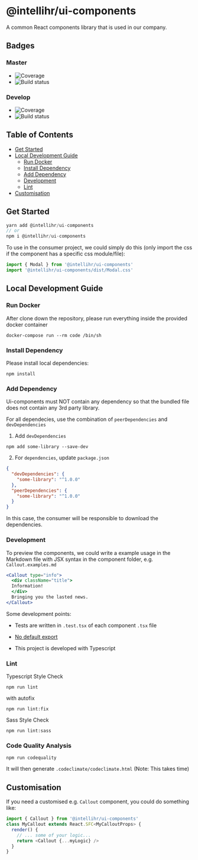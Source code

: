 # @intellihr/ui-components

A common React components library that is used in our company.

## Badges

### Master

* ![Coverage](https://gitlab.com/intellihr/ui-components/badges/master/coverage.svg)
* ![Build status](https://gitlab.com/intellihr/ui-components/badges/master/build.svg)

### Develop

* ![Coverage](https://gitlab.com/intellihr/ui-components/badges/develop/coverage.svg)
* ![Build status](https://gitlab.com/intellihr/ui-components/badges/develop/build.svg)

## Table of Contents

* [Get Started](#get-started)
* [Local Development Guide](#local-development-guide)
  * [Run Docker](#run-docker)
  * [Install Dependency](#install-dependency)
  * [Add Dependency](#add-dependency)
  * [Development](#development)
  * [Lint](#lint)
* [Customisation](#customisation)

## Get Started

```javascript
yarn add @intellihr/ui-components
// or
npm i @intellihr/ui-components
```

To use in the consumer project,
we could simply do this
(only import the css if the component has a specific css module/file):

``` javascript
import { Modal } from '@intellihr/ui-components'
import '@intellihr/ui-components/dist/Modal.css'
```

## Local Development Guide

### Run Docker

After clone down the repository,
please run everything inside the provided docker container

```!bash
docker-compose run --rm code /bin/sh
```

### Install Dependency

Please install local dependencies:

```!bash
npm install
```

### Add Dependency

Ui-components must NOT contain any dependency so that
the bundled file does not contain any 3rd party library.

For all dependecies, use the combination of
`peerDependencies` and `devDependencies`

1. Add `devDependencies`

```!bash
npm add some-library --save-dev
```

2. For `dependencies`, update `package.json`

```json
{
  "devDependencies": {
    "some-library": "^1.0.0"
  },
  "peerDependencies": {
    "some-library": "^1.0.0"
  }
}
```

In this case, the consumer will be responsible to download
the dependencies.

### Development

To preview the components,
we could write a example usage in the Markdown file
with JSX syntax in the component folder, e.g. `Callout.examples.md`

```jsx
<Callout type="info">
  <div className="title">
  Information!
  </div>
  Bringing you the lasted news.
</Callout>
```

Some development points:

* Tests are written in `.test.tsx` of each component `.tsx` file

* [No default export](https://palantir.github.io/tslint/rules/no-default-export/)

* This project is developed with Typescript

### Lint

Typescript Style Check

```!bash
npm run lint
```

with autofix

```!bash
npm run lint:fix
```

Sass Style Check

```!bash
npm run lint:sass
```

### Code Quality Analysis

```!bash
npm run codequality
```

It will then generate `.codeclimate/codeclimate.html`
(Note: This takes time)

## Customisation

If you need a customised e.g. `Callout` component, you could do something like:

```javascript
import { Callout } from '@intellihr/ui-components'
class MyCallout extends React.SFC<MyCalloutProps> {
  render() {
    // ... some of your logic...
    return <Callout {...myLogic} />
  }
}
```
